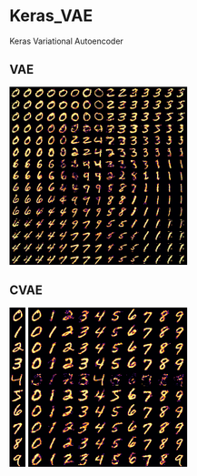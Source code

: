 # Keras_VAE
Keras Variational Autoencoder

## VAE
<img src='png/vae_out_000.png' width=313>

## CVAE
<img src='png/cvae_out_000.png'>

